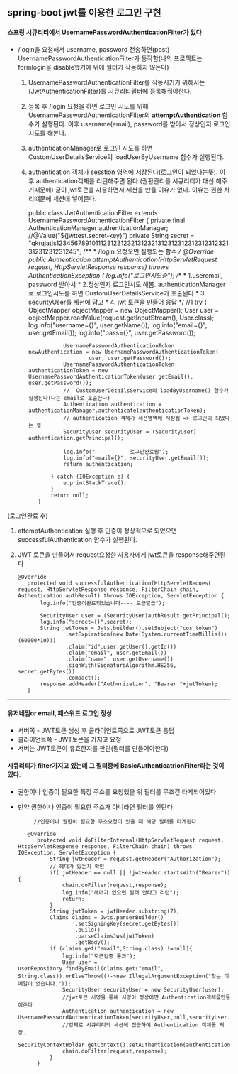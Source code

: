 ## spring-boot jwt를 이용한 로그인 구현


#### 스프링 시큐리티에서 UsernamePasswordAuthenticationFilter가 있다

 - /login을 요청해서 username, password 전송하면(post) UsernamePasswordAuthenticationFilter가 동작함(나의 프로젝트는 formlogin을 disable했기에 위에 필터가 작동하지 않는다)
   
 
   1. UsernamePasswordAuthenticationFilter를 작동시키기 위해서는 (JwtAuthenticationFilter)를 시큐리티필터에 등록해줘야한다.
        
   2. 등록 후 /login 요청을 하면 로그인 시도를 위해 UsernamePasswordAuthenticationFilter의 <strong>attemptAuthentication</strong> 함수가 실행된다.
          이후 username(email), password를 받아서 정상인지 로그인 시도를 해본다. 
        
   3. authenticationManager로 로그인 시도를 하면 CustomUserDetailsService의 loadUserByUsername 함수가 실행된다.
        
   4. authentication 객체가 sesstion 영역에 저장된다(로그인이 되었다는뜻). 이후 authentication객체를 리턴해주면 된다.(권환관리를 시큐리티가 대신 해주기때문에)
          굳이 jwt토큰을 사용하면서 세션을 만들 이유가 없다. 이유는 권한 처리떄문에 세션에 넣어준다.
          
         
         public class JwtAuthenticationFilter extends UsernamePasswordAuthenticationFilter {
             private final AuthenticationManager authenticationManager;
             //@Value("${jwttest.secret-key}")
             private String secret = "qkrqjatjs12345678910111231231232131232131231231231231231232131231231231245";
             /**
              * /login 요청오면 실행되는 함수
              */
             @Override
             public Authentication attemptAuthentication(HttpServletRequest request, HttpServletResponse response) throws AuthenticationException {
                 log.info("로그인시도중");
                 /**
                  * 1.useremail, password 받아서
                  * 2.정상인지 로그인시도 해봄. authenticationManager로 로그인시도를 하면 CustomUserDetailsService가 호출된다
                  * 3. securityUser를 세션에 담고
                  * 4. jwt 토큰을 만들어 응답
                  */
                 //1
                 try {
                     ObjectMapper objectMapper = new ObjectMapper();
                     User user = objectMapper.readValue(request.getInputStream(), User.class);
                     log.info("username={}", user.getName());
                     log.info("email={}", user.getEmail());
                     log.info("pass={}", user.getPassword());           
                     
                     UsernamePasswordAuthenticationToken newAuthentication = new UsernamePasswordAuthenticationToken(
                             user, user.getPassword());
                     UsernamePasswordAuthenticationToken authenticationToken = new UsernamePasswordAuthenticationToken(user.getEmail(), user.getPassword());
                     //  CustomUserDetailsService의 loadByUsername() 함수가 실행된다(나는 email로 호출한다)
                     Authentication authentication = authenticationManager.authenticate(authenticationToken);
                     // authentication 객체가 세션영역에 저장됨 => 로그인이 되었다는 뜻
                     SecurityUser securityUser = (SecurityUser) authentication.getPrincipal();
         
                     log.info("-----------로그인완료됨");
                     log.info("email={}", securityUser.getEmail());
                     return authentication;
         
                 } catch (IOException e) {
                     e.printStackTrace();
                 }
                 return null;
             }
          
          
 (로그인완료 후)<br>
            
 1. attemptAuthentication 실행 후 인증이 정상적으로 되었으면 successfulAuthentication 함수가 실행된다.
 2. JWT 토큰을 만들어서 request요청한 사용자에게 jwt토큰을 response해주면된다
 
        
        @Override
           protected void successfulAuthentication(HttpServletRequest request, HttpServletResponse response, FilterChain chain, Authentication authResult) throws IOException, ServletException {
               log.info("인증이완료되었습니다---- 토큰발급");
       
               SecurityUser user = (SecurityUser)authResult.getPrincipal();
               log.info("screct={}",secret);
               String jwtToken = Jwts.builder().setSubject("cos_token")
                       .setExpiration(new Date(System.currentTimeMillis()+(60000*10)))
                       .claim("id",user.getUser().getId())
                       .claim("email", user.getEmail())
                       .claim("name", user.getUsername())
                       .signWith(SignatureAlgorithm.HS256, secret.getBytes())
                       .compact();
               response.addHeader("Authorization", "Bearer "+jwtToken);
           }
           
           
  ------
  
#### 유저네임or email, 패스워드 로그인 정상
   - 서버쪽 - JWT토큰 생성 후 클라이언트쪽으로 JWT토큰 응답
   - 클라이언트쪽 - JWT토큰을 가지고 요청 
   - 서버는 JWT토큰이 유효한지를 판단(필터를 만들어야한다)
        
        

#### 시큐리티가 filter가지고 있는데 그 필터중에 BasicAuthenticatrionFilter라는 것이 있다.
  - 권한이나 인증이 필요한 특정 주소를 요청했을 위 필터를 무조건 타게되어있다
  - 만약 권한이나 인증이 필요한 주소가 아니라면 필터를 안탄다
  
  
  


             //인증이나 권한이 필요한 주소요청이 있을 때 해당 필터를 타게된다
       
           @Override
              protected void doFilterInternal(HttpServletRequest request, HttpServletResponse response, FilterChain chain) throws IOException, ServletException {
                  String jwtHeader = request.getHeader("Authorization");
                  // 헤더가 있는지 확인
                  if( jwtHeader == null || !jwtHeader.startsWith("Bearer")){
                      chain.doFilter(request,response);
                      log.info("헤더가 없으면 필터 안타고 리턴");
                      return;
                  }
                  String jwtToken = jwtHeader.substring(7);
                  Claims claims = Jwts.parserBuilder()
                          .setSigningKey(secret.getBytes())
                          .build()
                          .parseClaimsJws(jwtToken)
                          .getBody();
                  if (claims.get("email",String.class) !=null){
                      log.info("토큰검증 통과");
                      User user = userRepository.findByEmail(claims.get("email", String.class)).orElseThrow(()->new IllegalArgumentException("찾는 이메일이 없습니다."));
                      SecurityUser securityUser = new SecurityUser(user);
                      //jwt토큰 서명을 통해 서명이 정상이면 Authentication객체를만들어준다
                      Authentication authentication = new UsernamePasswordAuthenticationToken(securityUser,null,securityUser.getAuthorities());
                      //강제로 시큐리티의 세션에 접근하여 Authentication 객체를 저장.
                      SecurityContextHolder.getContext().setAuthentication(authentication);
                      chain.doFilter(request,response);
                  }
              }



